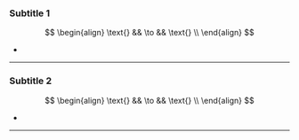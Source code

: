 ### Subtitle 1
$$
\begin{align}
\text{} && \to && \text{} \\
\end{align}
$$

- 

---
### Subtitle 2
$$
\begin{align}
\text{} && \to && \text{} \\
\end{align}
$$

- 

---
